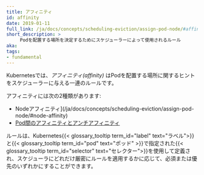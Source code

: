 ```yaml
---
title: アフィニティ
id: affinity
date: 2019-01-11
full_link: /ja/docs/concepts/scheduling-eviction/assign-pod-node/#affinity-and-anti-affinity
short_description: >
     Podを配置する場所を決定するためにスケジューラーによって使用されるルール
aka:
tags:
- fundamental
---
```


Kubernetesでは、_アフィニティ(affinity)_ はPodを配置する場所に関するヒントをスケジューラーに与える一連のルールです。
<!--more-->
アフィニティには次の2種類があります:
* Nodeアフィニティ](/ja/docs/concepts/scheduling-eviction/assign-pod-node/#node-affinity)
* [Pod間のアフィニティとアンチアフィニティ](/ja/docs/concepts/scheduling-eviction/assign-pod-node/#inter-pod-affinity-and-anti-affinity)

ルールは、Kubernetes{{< glossary_tooltip term_id="label" text="ラベル">}}と{{< glossary_tooltip term_id="pod" text="ポッド" >}}で指定された{{< glossary_tooltip term_id="selector" text="セレクター">}}を使用して定義され、スケジューラにどれだけ厳密にルールを適用するかに応じて、必須または優先のいずれかにすることができます。
